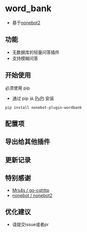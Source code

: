 # word_bank

- 基于[nonebot2](https://github.com/nonebot/nonebot2)

## 功能

- 无数据库的轻量问答插件
- 支持模糊问答

## 开始使用

必须使用 pip

- 通过 pip 从 [PyPI](https://pypi.org/project/nonebot_plugin_wordbank/) 安装

``` {.sourceCode .bash}
pip install nonebot-plugin-wordbank
```

## 配置项

## 导出给其他插件

## 更新记录

## 特别感谢

- [Mrs4s / go-cqhttp](https://github.com/Mrs4s/go-cqhttp)
- [nonebot / nonebot2](https://github.com/nonebot/nonebot2)

## 优化建议
- 请提交issue或者pr